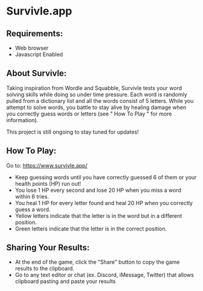 # Survivle.app

## Requirements:

  * Web browser
  * Javascript Enabled

## About Survivle:

  Taking inspiration from Wordle and Squabble, Survivle tests your word solving skills while doing so under time pressure.
  Each word is randomly pulled from a dictionary list and all the words consist of 5 letters. While you attempt to solve words, you battle to stay alive by healing damage when you correctly guess words or letters (see " How To Play " for more information).
  
  This project is still ongoing to stay tuned for updates!


## How To Play:

Go to: https://www.survivle.app/

* Keep guessing words until you have correctly guessed 6 of them or your health points (HP) run out!
* You lose 1 HP every second and lose 20 HP when you miss a word within 6 tries.
* You heal 1 HP for every letter found and heal 20 HP when you correctly guess a word.
* Yellow letters indicate that the letter is in the word but in a different position.
* Green letters indicate that the letter is in the correct position.

## Sharing Your Results:

* At the end of the game, click the "Share" button to copy the game results to the clipboard.
* Go to any text editor or chat (ex. Discord, iMessage, Twitter) that allows clipboard pasting and paste your results
